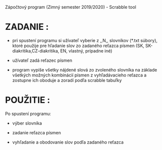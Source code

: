 Zápočtový program (Zimný semester 2019/2020) - Scrabble tool


ZADANIE :
=====================================================================
- pri spustení programu si užívateľ vyberie z ,,N,, slovníkov (*.txt súbory), ktoré použije pre hľadanie slov 
  zo zadaného reťazca písmen (SK, SK-diakritika,CZ-diakritika, EN, vlastný, prípadne iné)

- užívateľ zadá reťazec písmen

- program vypíše všetky nájdené slová zo zvoleného slovníka na základe všetkých možných kombinácií písmen z vyhľadávacieho reťazca a    zostupne ich oboduje a zoradí podľa scrabble tabuľky

POUŽITIE :
=====================================================================
Po spustení programu:

- výber slovníka

- zadanie reťazca písmen

- vyhľadanie a obodovanie slov podľa zadaného reťazca



